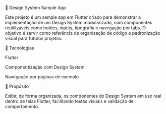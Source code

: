 🧩 Design System Sample App

Este projeto é um sample app em Flutter criado para demonstrar a implementação de um Design System modularizado, com componentes reutilizáveis como botões, inputs, tipografia e navegação por tabs.
O objetivo é servir como referência de organização de código e padronização visual para futuros projetos.

🚀 Tecnologias

Flutter

Componentização com Design System

Navegação por páginas de exemplo

🎯 Propósito

Exibir, de forma organizada, os componentes do Design System em uso real dentro de telas Flutter, facilitando testes visuais e validação de comportamento.
